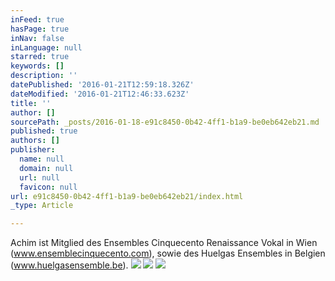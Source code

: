 ```yaml
---
inFeed: true
hasPage: true
inNav: false
inLanguage: null
starred: true
keywords: []
description: ''
datePublished: '2016-01-21T12:59:18.326Z'
dateModified: '2016-01-21T12:46:33.623Z'
title: ''
author: []
sourcePath: _posts/2016-01-18-e91c8450-0b42-4ff1-b1a9-be0eb642eb21.md
published: true
authors: []
publisher:
  name: null
  domain: null
  url: null
  favicon: null
url: e91c8450-0b42-4ff1-b1a9-be0eb642eb21/index.html
_type: Article

---
```

Achim ist Mitglied des Ensembles Cinquecento Renaissance Vokal in Wien (www.ensemblecinquecento.com), sowie des Huelgas Ensembles in Belgien (www.huelgasensemble.be).
![](https://the-grid-user-content.s3-us-west-2.amazonaws.com/cf3382ed-a7df-41e1-8ade-7d79c8715a2a.jpg)
![](https://the-grid-user-content.s3-us-west-2.amazonaws.com/787dcb1f-0cdb-4e2c-98ae-aa45f90f4e97.jpg)
![](https://the-grid-user-content.s3-us-west-2.amazonaws.com/729eaf64-5df5-4aa5-a4c3-dfe874c50633.jpg)